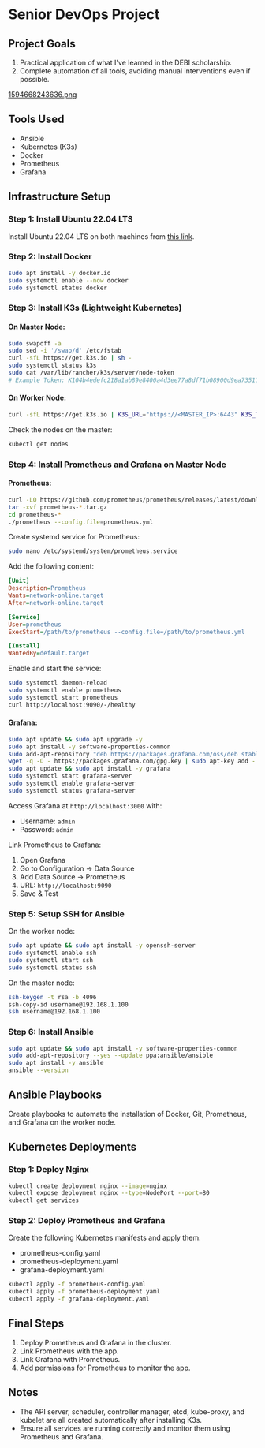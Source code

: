 # Senior DevOps Project

## Project Goals
1. Practical application of what I've learned in the DEBI scholarship.
2. Complete automation of all tools, avoiding manual interventions even if possible.

[1594668243636.png](https://postimg.cc/rKQwMRFZ)




## Tools Used
- Ansible
- Kubernetes (K3s)
- Docker
- Prometheus
- Grafana


## Infrastructure Setup

### Step 1: Install Ubuntu 22.04 LTS
Install Ubuntu 22.04 LTS on both machines from [this link](https://releases.ubuntu.com/jammy/).

### Step 2: Install Docker
```bash
sudo apt install -y docker.io
sudo systemctl enable --now docker
sudo systemctl status docker
```

### Step 3: Install K3s (Lightweight Kubernetes)
#### On Master Node:
```bash
sudo swapoff -a
sudo sed -i '/swap/d' /etc/fstab
curl -sfL https://get.k3s.io | sh -
sudo systemctl status k3s
sudo cat /var/lib/rancher/k3s/server/node-token
# Example Token: K104b4edefc218a1ab89e8400a4d3ee77a8df71b08900d9ea735113627864c93660::server:deb2864502725b2111809c8f4ba8a6b5
```
#### On Worker Node:
```bash
curl -sfL https://get.k3s.io | K3S_URL="https://<MASTER_IP>:6443" K3S_TOKEN="<NODE_TOKEN>" sh -
```
Check the nodes on the master:
```bash
kubectl get nodes
```

### Step 4: Install Prometheus and Grafana on Master Node

#### Prometheus:
```bash
curl -LO https://github.com/prometheus/prometheus/releases/latest/download/prometheus-$(uname -s)-$(uname -m).tar.gz
tar -xvf prometheus-*.tar.gz
cd prometheus-*
./prometheus --config.file=prometheus.yml
```
Create systemd service for Prometheus:
```bash
sudo nano /etc/systemd/system/prometheus.service
```
Add the following content:
```ini
[Unit]
Description=Prometheus
Wants=network-online.target
After=network-online.target

[Service]
User=prometheus
ExecStart=/path/to/prometheus --config.file=/path/to/prometheus.yml

[Install]
WantedBy=default.target
```
Enable and start the service:
```bash
sudo systemctl daemon-reload
sudo systemctl enable prometheus
sudo systemctl start prometheus
curl http://localhost:9090/-/healthy
```

#### Grafana:
```bash
sudo apt update && sudo apt upgrade -y
sudo apt install -y software-properties-common
sudo add-apt-repository "deb https://packages.grafana.com/oss/deb stable main"
wget -q -O - https://packages.grafana.com/gpg.key | sudo apt-key add -
sudo apt update && sudo apt install -y grafana
sudo systemctl start grafana-server
sudo systemctl enable grafana-server
sudo systemctl status grafana-server
```
Access Grafana at `http://localhost:3000` with:
- Username: `admin`
- Password: `admin`

Link Prometheus to Grafana:
1. Open Grafana
2. Go to Configuration -> Data Source
3. Add Data Source -> Prometheus
4. URL: `http://localhost:9090`
5. Save & Test

### Step 5: Setup SSH for Ansible
On the worker node:
```bash
sudo apt update && sudo apt install -y openssh-server
sudo systemctl enable ssh
sudo systemctl start ssh
sudo systemctl status ssh
```
On the master node:
```bash
ssh-keygen -t rsa -b 4096
ssh-copy-id username@192.168.1.100
ssh username@192.168.1.100
```

### Step 6: Install Ansible
```bash
sudo apt update && sudo apt install -y software-properties-common
sudo add-apt-repository --yes --update ppa:ansible/ansible
sudo apt install -y ansible
ansible --version
```

## Ansible Playbooks
Create playbooks to automate the installation of Docker, Git, Prometheus, and Grafana on the worker node.


## Kubernetes Deployments

### Step 1: Deploy Nginx
```bash
kubectl create deployment nginx --image=nginx
kubectl expose deployment nginx --type=NodePort --port=80
kubectl get services
```

### Step 2: Deploy Prometheus and Grafana
Create the following Kubernetes manifests and apply them:
- prometheus-config.yaml
- prometheus-deployment.yaml
- grafana-deployment.yaml

```bash
kubectl apply -f prometheus-config.yaml
kubectl apply -f prometheus-deployment.yaml
kubectl apply -f grafana-deployment.yaml
```

## Final Steps
1. Deploy Prometheus and Grafana in the cluster.
2. Link Prometheus with the app.
3. Link Grafana with Prometheus.
4. Add permissions for Prometheus to monitor the app.

## Notes
- The API server, scheduler, controller manager, etcd, kube-proxy, and kubelet are all created automatically after installing K3s.
- Ensure all services are running correctly and monitor them using Prometheus and Grafana.
